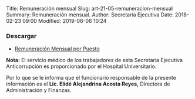 Title: Remuneración mensual
Slug: art-21-05-remuneracion-mensual
Summary: Remuneración mensual.
Author: Secretaría Ejecutiva
Date: 2018-02-23 09:00
Modified: 2019-06-06 10:24


 <script src="../date.js"></script>
<div id="date"> </div>

### Descargar

* [Remuneración Mensual por Puesto](remuneracion-mensual-por-puesto-2022-10.pdf)

**Nota:** El servicio médico de los trabajadores de esta Secretaría Ejecutiva Anticorrupción es proporcionado por el Hospital Universitario.

Por lo que se le informa que el funcionario responsable de la presente información es el **Lic. Elidé Alejandrina Acosta Reyes,** Directora de Administración y Finanzas.
